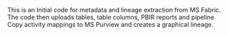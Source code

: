 This is an Initial code for metadata and lineage extraction from MS Fabric. The code then uploads tables, table columns, PBIR reports and pipeline Copy activity mappings to MS Purview and 
creates a graphical lineage.
